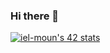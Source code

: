 ### Hi there 👋

[![iel-moun's 42 stats](https://badge.mediaplus.ma/black/iel-moun)](https://github.com/oakoudad/badge42)
